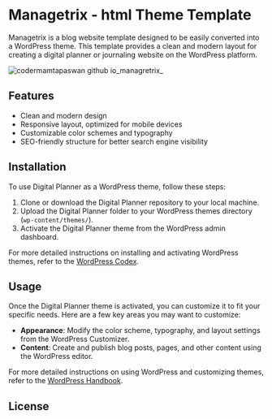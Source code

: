 # Managetrix - html Theme Template

Managetrix is a blog website template designed to be easily converted into a WordPress theme. This template provides a clean and modern layout for creating a digital planner or journaling website on the WordPress platform.

![codermamtapaswan github io_managretrix_](https://github.com/codermamtapaswan/managretrix/assets/163414646/2474f1f7-8593-4312-9f24-26b89ea6ea3d)




## Features

- Clean and modern design
- Responsive layout, optimized for mobile devices
- Customizable color schemes and typography
- SEO-friendly structure for better search engine visibility

## Installation

To use Digital Planner as a WordPress theme, follow these steps:

1. Clone or download the Digital Planner repository to your local machine.
2. Upload the Digital Planner folder to your WordPress themes directory (`wp-content/themes/`).
3. Activate the Digital Planner theme from the WordPress admin dashboard.

For more detailed instructions on installing and activating WordPress themes, refer to the [WordPress Codex](https://codex.wordpress.org/Using_Themes).

## Usage

Once the Digital Planner theme is activated, you can customize it to fit your specific needs. Here are a few key areas you may want to customize:

- **Appearance**: Modify the color scheme, typography, and layout settings from the WordPress Customizer.
- **Content**: Create and publish blog posts, pages, and other content using the WordPress editor.

For more detailed instructions on using WordPress and customizing themes, refer to the [WordPress Handbook](https://wordpress.org/support/article/wordpress-help/).


## License



